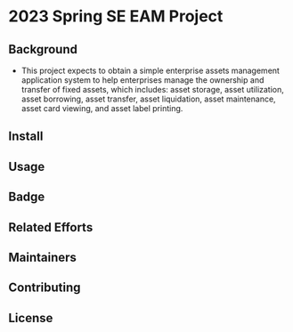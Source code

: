 # 2023 Spring SE EAM Project

## Background
- This project expects to obtain a simple enterprise assets management application system to help enterprises manage the ownership and transfer of fixed assets, which includes: asset storage, asset utilization, asset borrowing, asset transfer, asset liquidation, asset maintenance, asset card viewing, and asset label printing.

## Install
## Usage

## Badge
## Related Efforts
## Maintainers
## Contributing
## License